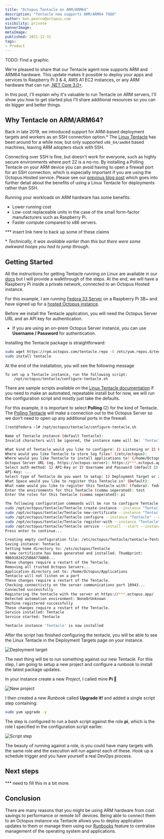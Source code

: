 ```yaml
---
title: "Octopus Tentacle on ARM/ARM64"
description: "Tentacle now supports ARM/ARM64 TODO"
author: ben.pearce@octopus.com
visibility: private
bannerImage: 
metaImage: 
published: 2021-12-31
tags:
- Product
---
```


TODO: Find a graphic.

We're pleased to share that our Tentacle agent now supports ARM and ARM64 hardware. This update makes it possible to deploy your apps and services to Raspberry Pi 3 & 4, AWS A1 EC2 instances, or any ARM hardware that can run [.NET Core 3.0+](https://devblogs.microsoft.com/dotnet/announcing-net-core-3-0/#platform-support). 

In this post, I'll explain why it's valuable to run Tentacle on ARM servers, I'll show you how to get started plus I'll share additional resources so you can do bigger and better things. 

## Why Tentacle on ARM/ARM64? 

Back in late 2019, we introduced support for ARM-based deployment targets and workers as an SSH connection option.* The [Linux Tentacle](https://octopus.com/downloads/tentacle#linux) has been around for a while now, but only supported `x86_64/amd64` based machines, leaving ARM adopters stuck with SSH.

Connecting over SSH is fine, but doesn't work for everyone, such as highly secure environments where port 22 is a no-no. By installing a Polling Tentacle on your ARM device you can avoid having to open a firewall port for an SSH connection, which is especially important if you are using the Octopus Hosted service. 
Please see our [previous blog post](https://octopus.com/blog/tentacle-on-linux) which goes into further detail about the benefits of using a Linux Tentacle for deployments rather than SSH.

Running your workloads on ARM hardware has some benefits:
- Lower running cost
- Low-cost replaceable units in the case of the small form-factor manufacturers such as Raspberry Pi.
- Faster compute compared to x86 servers.

*** insert link here to back up some of these claims

\* _Technically, it was available earlier than this but there were some awkward hoops you had to jump through._

## Getting Started

All the instructions for getting Tentacle running on Linux are available in our [docs](https://octopus.com/docs/infrastructure/deployment-targets/linux/tentacle) but I will provide a walkthrough of the steps. At the end, we will have a Raspberry Pi inside a private network, connected to an Octopus Hosted instance.

For this example, I am running [Fedora 33 Server](https://getfedora.org/en/server/download/) on a Raspberry Pi 3B+ and have signed up for a [hosted Octopus instance](https://octopus.com/start/cloud).

Before we install the Tentacle application, you will need the Octopus Server URL and an API key for authentication.
* If you are using an on-prem Octopus Server instance, you can use **Username / Password** for authentication.

Installing the Tentacle package is straightforward:

```bash
sudo wget https://rpm.octopus.com/tentacle.repo -O /etc/yum.repos.d/tentacle.repo
sudo install tentacle
```

At the end of the installation, you will see the following message
```
To set up a Tentacle instance, run the following script:
    /opt/octopus/tentacle/configure-tentacle.sh
```

There are sample scripts available on the [Linux Tentacle documentation](https://octopus.com/docs/infrastructure/deployment-targets/linux/tentacle) if you need to make an automated, repeatable install but for now, we will run the configuration script and mostly just take the defaults.

For this example, it is important to select **Polling** (2) for the kind of Tentacle. The [Polling Tentacle](https://octopus.com/docs/infrastructure/deployment-targets/windows-targets/tentacle-communication#polling-tentacles) will make a connection out to the Octopus Server so we don't need to open up any additional ports in the firewall.

```bash
[root@fedora ~]# /opt/octopus/tentacle/configure-tentacle.sh

Name of Tentacle instance (default Tentacle):
Invalid characters will be ignored, the instance name will be: 'Tentacle'

What kind of Tentacle would you like to configure: 1) Listening or 2) Polling (default 1): 2
Where would you like Tentacle to store log files? (/etc/octopus):
Where would you like Tentacle to install applications to? (/home/Octopus/Applications):
Octopus Server URL (eg. https://octopus-server): https://***.octopus.app
Select auth method: 1) API-Key or 2) Username and Password (default 1): 1
API-Key: ...
Select type of Tentacle do you want to setup: 1) Deployment Target or 2) Worker (default 1): 1
What Space would you like to register this Tentacle in? (Default):
What name would you like to register this Tentacle with? (fedora): fedorapi
Enter the environments for this Tentacle (comma seperated): test
Enter the roles for this Tentacle (comma seperated): pi

The following configuration commands will be run to configure Tentacle:
sudo /opt/octopus/tentacle/Tentacle create-instance --instance "Tentacle" --config "/etc/octopus/Tentacle/tentacle-Tentacle.config"
sudo /opt/octopus/tentacle/Tentacle new-certificate --instance "Tentacle" --if-blank
sudo /opt/octopus/tentacle/Tentacle configure --instance "Tentacle" --app "/home/Octopus/Applications" --noListen "True" --reset-trust
sudo /opt/octopus/tentacle/Tentacle register-with --instance "Tentacle" --server "https://***.octopus.app" --name "fedorapi" --comms-style "TentacleActive" --server-comms-port "10943" --apiKey "API-XXXXXXXXXXXXXXXXXXXXXXXXXX" --space "Default" --environment "test"  --role "pi"
sudo /opt/octopus/tentacle/Tentacle service --install --start --instance "Tentacle"
Press enter to continue...

Creating empty configuration file: /etc/octopus/Tentacle/tentacle-Tentacle.config
Saving instance: Tentacle
Setting home directory to: /etc/octopus/Tentacle
A new certificate has been generated and installed. Thumbprint:
9B691824225B6A77AB68...
These changes require a restart of the Tentacle.
Removing all trusted Octopus Servers...
Application directory set to: /home/Octopus/Applications
Tentacle will not listen on a port
These changes require a restart of the Tentacle.
Checking connectivity on the server communications port 10943...
Connected successfully
Registering the tentacle with the server at https://***.octopus.app/
Detected automation environment: NoneOrUnknown
Machine registered successfully
These changes require a restart of the Tentacle.
Service installed: Tentacle
Service started: Tentacle

Tentacle instance 'Tentacle' is now installed
```

After the script has finished configuring the tentacle, you will be able to see the Linux Tentacle in the Deployment Targets page on your instance.

![Deployment target](deployment-target.png "width=200")

The next thing will be to run something against our new Tentacle.
For this step, I am going to setup a new project and configure a runbook to install the latest package updates.

In your instance create a new _Project_, I called mine **Pi 🥧**

![New project](project.png "width=200")

I then created a new _Runbook_ called **Upgrade it!** and added a single script step containing:
```bash
sudo yum upgrade -y
```

The step is configured to run a _bash_ script against the role **pi**, which is the role I specified in the configuration script earlier.

![Script step](script-step.png)

The beauty of running against a role, is you could have many targets with the same role and the execution will run against each of these. Hook up a schedule trigger and you have yourself a real DevOps process.

## Next steps

*** need to fill this in a bit more.

## Conclusion

There are many reasons that you might be using ARM hardware from cost savings to performance or remote IoT devices. Being able to connect them to an Octopus instance via Tentacle allows you to deploy application updates to them or manage them using our [Runbooks](https://octopus.com/docs/runbooks) feature to centralise management of the operating system and applications.
